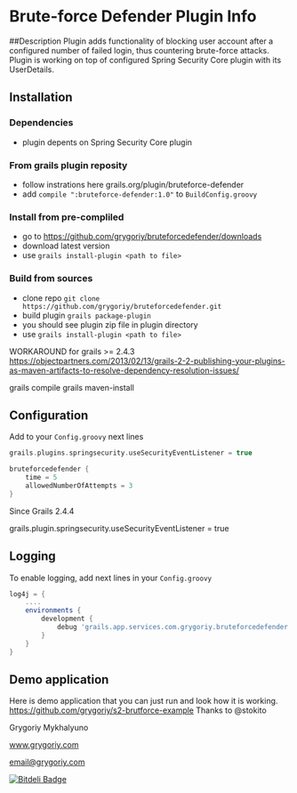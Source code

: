Brute-force Defender Plugin Info
================================

##Description
Plugin adds functionality of blocking user account after a configured number of failed login, thus countering brute-force attacks. Plugin is working on top of configured Spring Security Core plugin with its UserDetails.

## Installation
### Dependencies
- plugin depents on Spring Security Core plugin

### From grails plugin reposity
* follow instrations here grails.org/plugin/bruteforce-defender
* add `compile ":bruteforce-defender:1.0"` to `BuildConfig.groovy`

### Install from pre-compliled
- go to https://github.com/grygoriy/bruteforcedefender/downloads
- download latest version
- use `grails install-plugin <path to file>`

### Build from sources
- clone repo `git clone https://github.com/grygoriy/bruteforcedefender.git`
- build plugin `grails package-plugin`
- you should see plugin zip file in plugin directory
- use `grails install-plugin <path to file>`

WORKAROUND for grails >= 2.4.3
https://objectpartners.com/2013/02/13/grails-2-2-publishing-your-plugins-as-maven-artifacts-to-resolve-dependency-resolution-issues/

grails compile
grails maven-install



## Configuration
Add to your `Config.groovy` next lines
```groovy
grails.plugins.springsecurity.useSecurityEventListener = true

bruteforcedefender {
    time = 5
    allowedNumberOfAttempts = 3
}

```

Since Grails 2.4.4

grails.plugin.springsecurity.useSecurityEventListener = true



## Logging
To enable logging, add next lines in your `Config.groovy`
```groovy
log4j = {
    ....
    environments {
        development {
            debug 'grails.app.services.com.grygoriy.bruteforcedefender'
        }
    }
}
```
## Demo application
Here is demo application that you can just run and look how it is working.
https://github.com/grygoriy/s2-brutforce-example
Thanks to @stokito


Grygoriy Mykhalyuno

www.grygoriy.com

email@grygoriy.com


[![Bitdeli Badge](https://d2weczhvl823v0.cloudfront.net/grygoriy/bruteforcedefender/trend.png)](https://bitdeli.com/free "Bitdeli Badge")

